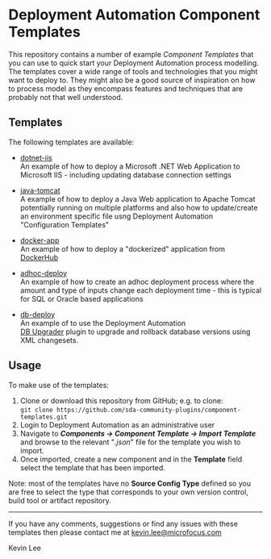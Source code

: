 # Deployment Automation Component Templates

This repository contains a number of example *Component Templates* that you can use to quick
start your Deployment Automation process modelling. The templates cover a wide range of tools 
and technologies that you might want to deploy to. They might also be a good source of inspiration
on how to process model as they encompass features and techniques that are probably
not that well understood.

Templates
---------

The following templates are available:

 - [dotnet-iis](dotnet-iis/)  
   An example of how to deploy a Microsoft .NET Web Application to Microsoft IIS - including updating
   database connection settings
   
 - [java-tomcat](java-tomcat/)  
   A example of how to deploy a Java Web application to Apache Tomcat potentially running on multiple platforms
   and also how to update/create an environment specific file usng Deployment Automation  "Configuration Templates"
   
 - [docker-app](docker-app/)  
   An example of how to deploy a "dockerized" application from [DockerHub](https://hub.docker.com/)
   
 - [adhoc-deploy](adhoc-deploy/)  
   An example of how to create an adhoc deployment process where the amount and type of
   inputs change each deployment time - this is typical for SQL or Oracle based applications
   
 - [db-deploy](db-deploy)  
   An example of to use the Deployment Automation  
   [DB Upgrader](http://help.serena.com/doc_center/sra/ver6_2_3/SDA_Plugin_Index/sra_plug_dbupgrader.html#sradbupgraderplug) 
   plugin to upgrade and rollback database versions using XML changesets.

Usage
-----
   
To make use of the templates:

 1. Clone or download this repository from GitHub; e.g. to clone:  
 `git clone https://github.com/sda-community-plugins/component-templates.git`
 1. Login to Deployment Automation as an administrative user
 1. Navigate to **_Components -> Component Template -> Import Template_** and browse to the
relevant "*.json*" file for the template you wish to import.
 1. Once imported, create a new component and in the **Template** field select the template
 that has been imported.
 
Note: most of the templates have no **Source Config Type** defined so you are free to select
the type that corresponds to your own version control, build tool or artifact repository.

---

If you have any comments, suggestions or find any issues with these templates then please 
contact me at [kevin.lee@microfocus.com](mailto:kevin.lee@microfocus.com) 

Kevin Lee        
 
 
